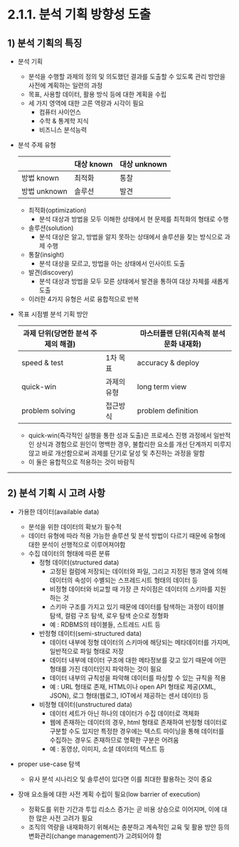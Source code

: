 # 2.1.1. 분석 기획 방향성 도출

## 1) 분석 기획의 특징

- 분석 기획
    - 분석을 수행할 과제의 정의 및 의도했던 결과를 도출할 수 있도록 관리 방안을 사전에 계획하는 일련의 과정
    - 목표, 사용할 데이터, 활용 방식 등에 대한 계획을 수립
    - 세 가지 영역에 대한 고른 역량과 시각이 필요
        - 컴퓨터 사이언스
        - 수학 & 통계학 지식
        - 비즈니스 분석능력
    
- 분석 주제 유형
    
    
    |  | 대상 known | 대상 unknown |
    | --- | --- | --- |
    | 방법 known | 최적화 | 통찰 |
    | 방법 unknown | 솔루션 | 발견 |
    - 최적화(optimization)
        - 분석 대상과 방법을 모두 이해한 상태에서 현 문제를 최적화의 형태로 수행
    - 솔루션(solution)
        - 분석 대상은 알고, 방법을 알지 못하는 상태에서 솔루션을 찾는 방식으로 과제 수행
    - 통찰(insight)
        - 분석 대상을 모르고, 방법을 아는 상태에서 인사이트 도출
    - 발견(discovery)
        - 분석 대상과 방법을 모두 모른 상태에서 발견을 통하여 대상 자체를 새롭게 도출
    - 이러한 4가지 유형은 서로 융합적으로 반복

- 목표 시점별 분석 기획 방안
    
    
    | 과제 단위(당면한 분석 주제의 해결) |  | 마스터플랜 단위(지속적 분석 문화 내재화) |
    | --- | --- | --- |
    | speed & test | 1차 목표 | accuracy & deploy |
    | quick-win | 과제의 유형 | long term view |
    | problem solving | 접근방식 | problem definition |
    - quick-win(즉각적인 실행을 통한 성과 도출)은 프로세스 진행 과정에서 일반적인 상식과 경험으로 원인이 명백한 경우, 불합리한 요소를 개선 단계까지 미루지않고 바로 개선함으로써 과제를 단기로 달성 및 추진하는 과정을 말함
    - 이 둘은 융합적으로 적용하는 것이 바람직

---

## 2) 분석 기획 시 고려 사항

- 가용한 데이터(available data)
    - 분석을 위한 데이터의 확보가 필수적
    - 데이터 유형에 따라 적용 가능한 솔루션 및 분석 방법이 다르기 때문에 유형에 대한 분석이 선행적으로 이루어져야함
    - 수집 데이터의 형태에 따른 분류
        - 정형 데이터(structured data)
            - 고정된 컬럼에 저장되는 데이터와 파일, 그리고 지정된 행과 열에 의해 데이터의 속성이 수별되는 스프레드시트 형태의 데이터 등
            - 비정형 데이터와 비교할 때 가장 큰 차이점은 데이터의 스키마를 지원하는 것
            - 스키마 구조를 가지고 있기 때문에 데이터를 탐색하는 과정이 테이블 탐색, 컬럼 구조 탐색, 로우 탐색 순으로 정형화
            - 예 : RDBMS의 테이블들, 스트레드 시트 등
        - 반정형 데이터(semi-structured data)
            - 데이터 내부에 정형 데이터의 스키마에 해당되는 메타데이터를 가지며, 일반적으로 파일 형태로 저장
            - 데이터 내부에 데이터 구조에 대한 메타정보를 갖고 있기 때문에 어떤 형태를 가진 데이터인지 파악하는 것이 필요
            - 데이터 내부의 규칙성을 파악해 데이터를 파싱할 수 있는 규칙을 적용
            - 예 : URL 형태로 존재, HTML이나 open API 형태로 제공(XML, JSON), 로그 형태(웹로그, IOT에서 제공하는 센서 데이터) 등
        - 비정형 데이터(unstructured data)
            - 데이터 세트가 아닌 하나의 데이터가 수집 데이터로 객체화
            - 웹에 존재하는 데이터의 경우, html 형태로 존재하여 반정형 데이터로 구분할 수도 있지만 특정한 경우에는 텍스트 마이닝을 통해 데이터를 수집하는 경우도 존재하므로 명확한 구분은 어려움
            - 예 : 동영상, 이미지, 소셜 데이터의 텍스트 등
    
- proper use-case 탐색
    - 유사 분석 시나리오 및 솔루션이 있다면 이를 최대한 활용하는 것이 중요

- 장애 요소들에 대한 사전 계획 수립이 필요(low barrier of execution)
    - 정확도를 위한 기간과 투입 리소스 증가는 곧 비용 상승으로 이어지며, 이에 대한 많은 사전 고려가 필요
    - 조직의 역량을 내재화하기 위해서는 충분하고 계속적인 교육 및 활용 방안 등의 변화관리(change management)가 고려되어야 함